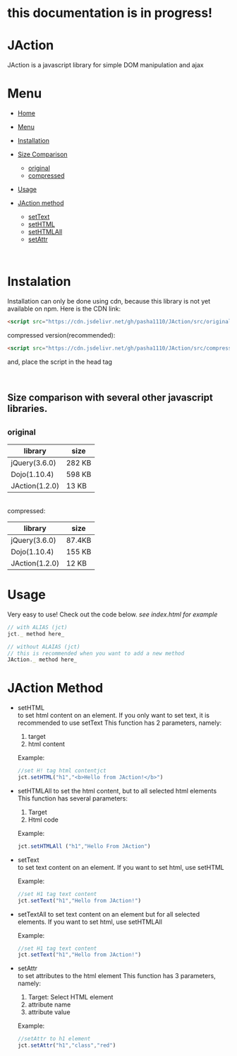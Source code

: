 <div name="head">

# this documentation is in progress!

# JAction

JAction is a javascript library for simple DOM manipulation and ajax
</div>

<div name="menu">

# Menu
* [Home](#Head)
* [Menu](#menu)
* [Installation](#installation)
* [Size Comparison](#size_comparison)
  * [original](#original)
  * [compressed](#compressed)


* [Usage](#usage)
* [JAction method](#jaction_method)
   * [setText](#settext)
   <!-- * [setEventAll](#seteventall) -->
   * [setHTML](#sethtml)
   * [setHTMLAll](#sethtmlall)
   * [setAttr](#setattr)
   <!-- * [setAttrAll](#setattrall)
   * [setEvent](#setevent)
   * [setEventAll](#seteventall) -->

<br>

</div>

<div name="Installation">

# Instalation

Installation can only be done using cdn, because this library is not yet available on npm. Here is the CDN link:

```html
<script src="https://cdn.jsdelivr.net/gh/pasha1110/JAction/src/original/JAction.js"></script>
``` 

compressed version(recommended):

```html
<script src="https://cdn.jsdelivr.net/gh/pasha1110/JAction/src/compressed/JAction.min.js"></script>
``` 

and, place the script in the head tag

</div>

<br>
<div name="size_comparison">

## Size comparison with several other javascript libraries.

<small>original</small>
---------------------------
| library        | size   |
| -------------- | ------ |
| jQuery(3.6.0)  | 282 KB |
| Dojo(1.10.4)   | 598 KB |
| JAction(1.2.0) | 13 KB  |
<br>
compressed:

<!-- --------------------------- -->
| library        | size   |
| -------------- | ------ |
| jQuery(3.6.0)  | 87.4KB |
| Dojo(1.10.4)   | 155 KB |
| JAction(1.2.0) | 12 KB  |

</div>

<div name="usage">

# Usage

Very easy to use! Check out the code below.
_see index.html for example_
``` javascript
// with ALIAS (jct)
jct._ method here_

// without ALAIAS (jct)
// this is recommended when you want to add a new method
JAction._ method here_
```


</div>

<span name="jaction_method">

# JAction Method

</span>

<div name="sethtml">

* setHTML   
    to set html content on an element. If you only want to set text, it is recommended to use setText
    This function has 2 parameters, namely: 
    1. target
    2. html content

    Example:
    ```javascript
    //set H! tag html contentjct
    jct.setHTML("h1","<b>Hello from JAction!</b>")
    ```

</div>

<div name="sethtmlall">

* setHTMLAll 
     to set the html content, but to all selected html elements
     This function has several parameters: 
     
     1. Target
     2. Html code

     Example:
     ```javascript
     jct.setHTMLAll ("h1","Hello From JAction")
     ```

</div>

<div name="settext">

* setText   
    to set text content on an element. If you want to set html, use setHTML

    Example:
    ```javascript
    //set H1 tag text content
    jct.setText("h1","Hello from JAction!")
    ```

</div>


* setTextAll
    to set text content on an element but for all selected elements. If you want to set html, use setHTMLAll

    Example:
    ```javascript
    //set H1 tag text content
    jct.setText("h1","Hello from JAction!")
    ```

</div>


<div name="setattr">

* setAttr <br>
    to set attributes to the html element
    This function has 3 parameters, namely:
    1. Target: Select HTML element
    2. attribute name
    3. attribute value

    Example: 
    ```javascript
    //setAttr to h1 element
    jct.setAttr("h1","class","red")
    ```

</div>